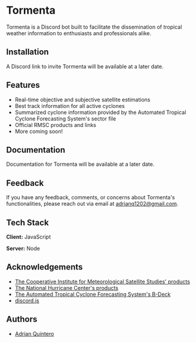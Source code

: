 
# Tormenta

Tormenta is a Discord bot built to facilitate the dissemination of tropical weather information to enthusiasts and professionals alike.


## Installation

A Discord link to invite Tormenta will be available at a later date.
    
## Features

- Real-time objective and subjective satellite estimations
- Best track information for all active cyclones
- Summarized cyclone information provided by the Automated Tropical Cyclone Forecasting System's sector file
- Official RMSC products and links
- More coming soon!


## Documentation

Documentation for Tormenta will be available at a later date.


## Feedback

If you have any feedback, comments, or concerns about Tormenta's functionalities, please reach out via email at adrianq1202@gmail.com.


## Tech Stack

**Client:** JavaScript

**Server:** Node


## Acknowledgements

 - [The Cooperative Institute for Meteorological Satellite Studies' products](https://tropic.ssec.wisc.edu/tropic.php)
 - [The National Hurricane Center's products](https://www.nhc.noaa.gov/)
  - [The Automated Tropical Cyclone Forecasting System's B-Deck](https://ftp.nhc.noaa.gov/atcf/btk/)
  - [discord.js](https://discord.js.org/)



## Authors

- [Adrian Quintero](https://www.github.com/Quinta11)


